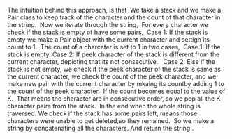The intuition behind this approach, is that
​
We take a stack and we make a Pair class to keep track of the character and the count of that character in the string.
​
Now we iterate through the string,
​
For every character we check if the stack is empty of have some pairs,
​
Case 1:
If the stack is empty we make a Pair object with the current character and settign its count to 1.
​
The count of a charcater is set to 1 in two cases,
​
Case 1: If the stack is empty.
Case 2: If peek character of the stack is different from the current character, depicting that
its not consecutive.
​
​
Case 2:
Else if the stack is not empty, we check if the peek character of the stack is same as the current character, we check the count of the peek character, and we make new pair with the current character by mkaing its countby adding 1 to the count of the peek character.
​
If the count becomes equal to the value of K.
​
That means the character are in consecutive order, so we pop all the K character pairs from the stack.
​
In the end when the whole string is traversed.
We check if the stack has some pairs left, means those characters were unable to get deleted,so they remained.
​
So we make a string by concatenating all the characters. And return the string .